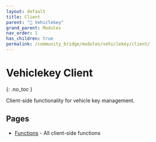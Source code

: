 ```yaml
---
layout: default
title: Client
parent: "🔑 Vehiclekey"
grand_parent: Modules
nav_order: 1
has_children: true
permalink: /community_bridge/modules/vehiclekey/client/
---
```


# Vehiclekey Client
{: .no_toc }

Client-side functionality for vehicle key management.

## Pages

- [Functions](client/functions.md) - All client-side functions
